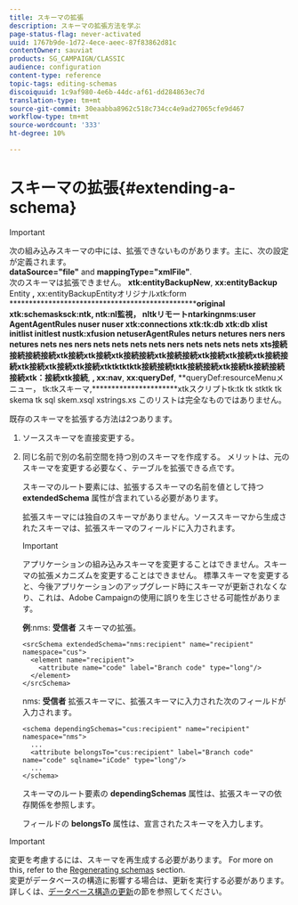 ```yaml
---
title: スキーマの拡張
description: スキーマの拡張方法を学ぶ
page-status-flag: never-activated
uuid: 1767b9de-1d72-4ece-aeec-87f83862d81c
contentOwner: sauviat
products: SG_CAMPAIGN/CLASSIC
audience: configuration
content-type: reference
topic-tags: editing-schemas
discoiquuid: 1c9af980-4e6b-44dc-af61-dd284863ec7d
translation-type: tm+mt
source-git-commit: 30eaabba8962c518c734cc4e9ad27065cfe9d467
workflow-type: tm+mt
source-wordcount: '333'
ht-degree: 10%

---
```



# スキーマの拡張{#extending-a-schema}

>[!IMPORTANT]
>
>次の組み込みスキーマの中には、拡張できないものがあります。主に、次の設定が定義されます。\
>**dataSource=&quot;file&quot;** and **mappingType=&quot;xmlFile&quot;**.\
>次のスキーマは拡張できません。 **xtk:entityBackupNew**, **xx:entityBackup** Entity **,** xx:entityBackupEntityオリジナルxtk:form **************************************************original xtk:schemasksck:ntk, ntk:nl監視， nltkリモートntarkingnms:user AgentAgentRules nuser nuser xtk:connections  xtk:tk:db xtk:db xlist initlist initlest nustk:xfusion netuserAgentRules neturs netures ners ners netures nets nes ners nets nets nets nets ners nets nets nets nets xts接続接続接続接続xtk接続xtk接続xtk接続接続xtk接続接続xtk接続xtk接続xtk接続接続xtk接続xtk接続xtk接続xtktktktktk接続接続tktk接続接続xtk接続tk接続接続接続xtk：接続xtk接続**, **, xx:nav**, **xx:queryDef**, **queryDef:resourceMenuメニュー， tk:tkスキーマ,**********************xtkスクリプトtk:tk tk stktk tk skema tk sql skem.xsql xstrings.xs
>このリストは完全なものではありません。

既存のスキーマを拡張する方法は2つあります。

1. ソーススキーマを直接変更する。
1. 同じ名前で別の名前空間を持つ別のスキーマを作成する。 メリットは、元のスキーマを変更する必要なく、テーブルを拡張できる点です。

   スキーマのルート要素には、拡張するスキーマの名前を値として持つ **extendedSchema** 属性が含まれている必要があります。

   拡張スキーマには独自のスキーマがありません。ソーススキーマから生成されたスキーマは、拡張スキーマのフィールドに入力されます。

   >[!IMPORTANT]
   >
   >アプリケーションの組み込みスキーマを変更することはできません。スキーマの拡張メカニズムを変更することはできません。 標準スキーマを変更すると、今後アプリケーションのアップグレード時にスキーマが更新されなくなり、これは、Adobe Campaignの使用に誤りを生じさせる可能性があります。

   **例**:nms: **受信者** スキーマの拡張。

   ```
   <srcSchema extendedSchema="nms:recipient" name="recipient" namespace="cus">
     <element name="recipient">
       <attribute name="code" label="Branch code" type="long"/>
     </element>
   </srcSchema>
   ```

   nms: **受信者** 拡張スキーマに、拡張スキーマに入力された次のフィールドが入力されます。

   ```
   <schema dependingSchemas="cus:recipient" name="recipient" namespace="nms">
     ...
     <attribute belongsTo="cus:recipient" label="Branch code" name="code" sqlname="iCode" type="long"/>
     ...
   </schema>
   ```

   スキーマのルート要素の **dependingSchemas** 属性は、拡張スキーマの依存関係を参照します。

   フィールドの **belongsTo** 属性は、宣言されたスキーマを入力します。

>[!IMPORTANT]
>
>変更を考慮するには、スキーマを再生成する必要があります。 For more on this, refer to the [Regenerating schemas](../../configuration/using/regenerating-schemas.md) section.\
>変更がデータベースの構造に影響する場合は、更新を実行する必要があります。 詳しくは、[データベース構造の更新](../../configuration/using/updating-the-database-structure.md)の節を参照してください。


